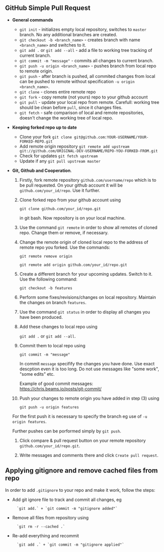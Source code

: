 ## GitHub Simple Pull Request

* **General commands**
  * `git init` - initializes empty local repository, switches to `master` branch. No any additional branches are created.
  * `git checkout -b <branch_name>` - creates branch with name `<branch_name>` and switches to it.
  * `git add .` or `git add --all` - add a file to working tree tracking of current branch.
  * `git commit -m "message"` - commits all changes to current branch.
  * `git push -u origin <branch_name>` - pushes branch from local repo to remote origin.
  * `git push` - after branch is pushed, all commited changes from local can be pushed to remote without specification `-u origin <branch_name>`.
  * `git clone` - clones entire remote repo
  * `git fork` - copy remote (not yours) repo to your github account
  * `git pull` - update your local repo from remote. Carefull: working tree should be clean before `pull`, since it changes files.
  * `git fetch` - safe comparison of local and remote repositories, doesn't change the working tree of local repo.
  
* **Keeping forked repo up to date**
  * Clone your fork `git clone git@github.com:YOUR-USERNAME/YOUR-FORKED-REPO.git`
  * Add remote origin repository `git remote add upstream git://github.com/ORIGINAL-DEV-USERNAME/REPO-YOU-FORKED-FROM.git`
  * Check for updates `git fetch upstream`
  * Update if any `git pull upstream master`

* **Git, Github and Cooperation**. 
  1. Firstly, fork remote repository `github.com/username/repo` which is to be pull requested. On your github account it will be `github.com/your_id/repo`. 
  Use it further.
  1. Clone forked repo from your github account using 
  
		`git clone github.com/your_id/repo.git` 
  
	 in git bash. Now repository is on your local machine.
  1. Use the command `git remote` in order to show all remotes of cloned repo. Change them or remove, if necessary.
  1. Change the remote origin of cloned local repo to the address of remote repo you forked. Use the commands:
  
		`git remote remove origin`
		
		`git remote add origin github.com/your_id/repo.git`
	
  1. Create a different branch for your upcoming updates. Switch to it. Use the following command:

		`git checkout -b features`
		
  1. Perform some fixes/revisions/changes on local repository. Maintain the changes on branch `features`.
  1. Use the command `git status` in order to display all changes you have been produced.
  1. Add these changes to local repo using 
  
		`git add .` or `git add --all`.
  
  1. Commit them to local repo using 
  
		`git commit -m "message"`
	
	 In commit `message` specifify the changes you have done. Use exact descption even it is too long. Do not use messages like "some work", "some edits" etc.
	 
	 Example of good commit messages: https://chris.beams.io/posts/git-commit/
	 
  1. Push your changes to remote origin you have added in step (3) using
  
		`git push -u origin features`
		
	For the first push it is necessary to specify the branch eg use of `-u origin features`. 
	
	Further pushes can be porformed simply by `git push`.
	
  1. Click compare & pull request button on your remote repository `github.com/your_id/repo.git`.
  
  1. Write messages and comments there and click `Create pull request`.
	 

## Applying gitignore and remove cached files from repo

In order to add `.gitignore` to your repo and make it work, follow the steps:

- Add git ignore file to track and commit all changes, eg

		`git add.` + `git commit -m "gitignore added"`

- Remove all files from repository using

		`git rm -r --cached .`

- Re-add everything and recommit

		`git add .` + `git commit -m "gitignore applied"`

